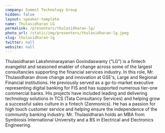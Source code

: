 ```yaml
---
company: Summit Technology Group
hidden: false
layout: speaker-template
name: Thulasidharan LG
permalink: /presenters/thulasidharan-lg/
photo_url: /static/img/presenters/thulasidharan-lg.jpeg
slug: thulasidharan-lg
twitter: null
website: null
---
```


Thulasidharan Lakshminarayanan Govindaswamy (“LG”) is a fintech evangelist and seasoned enabler of change across some of the largest consultancies supporting the financial services industry. In this role, Mr. Thulasidharan drove change and innovation at GSE's, Large and Regional Financial institutions. He previously served as a go-to-market executive representing digital banking for FIS and has supported numerous tier-one commercial banks. His projects have included leading and delivering technology solutions in TCS (Tata Consultancy Services) and helping grow a successful sales culture in a fintech (Zenmonics). He has a passion for high touch customer service and helping ensure the independence of the community banking industry. Mr. Thulasidharan holds an MBA from Symbiosis International University and a BS in Electrical and Electronics Engineering.
